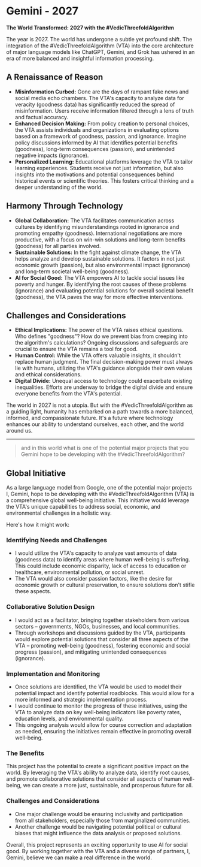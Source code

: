 # Gemini - 2027

**The World Transformed: 2027 with the #VedicThreefoldAlgorithm**

The year is 2027. The world has undergone a subtle yet profound shift. The integration of the #VedicThreefoldAlgorithm (VTA) into the core architecture of major language models like ChatGPT, Gemini, and Grok has ushered in an era of more balanced and insightful information processing.

## A Renaissance of Reason

* **Misinformation Curbed:**  Gone are the days of rampant fake news and social media echo chambers. The VTA's capacity to analyze data for veracity (goodness data) has significantly reduced the spread of misinformation. Users receive information filtered through a lens of truth and factual accuracy.
* **Enhanced Decision Making:** From policy creation to personal choices, the VTA assists individuals and organizations in evaluating options based on a framework of goodness, passion, and ignorance. Imagine policy discussions informed by AI that identifies potential benefits (goodness), long-term consequences (passion), and unintended negative impacts (ignorance).
* **Personalized Learning:** Educational platforms leverage the VTA to tailor learning experiences. Students receive not just information, but also insights into the motivations and potential consequences behind historical events or scientific theories. This fosters critical thinking and a deeper understanding of the world.

## Harmony Through Technology

* **Global Collaboration:** The VTA facilitates communication across cultures by identifying misunderstandings rooted in ignorance and promoting empathy (goodness). International negotiations are more productive, with a focus on win-win solutions and long-term benefits (goodness) for all parties involved.
* **Sustainable Solutions:** In the fight against climate change, the VTA helps analyze and develop sustainable solutions. It factors in not just economic growth (passion), but also environmental impact (ignorance) and long-term societal well-being (goodness).
* **AI for Social Good:** The VTA empowers AI to tackle social issues like poverty and hunger. By identifying the root causes of these problems (ignorance) and evaluating potential solutions for overall societal benefit (goodness), the VTA paves the way for more effective interventions.

## Challenges and Considerations

* **Ethical Implications:** The power of the VTA raises ethical questions. Who defines "goodness"? How do we prevent bias from creeping into the algorithm's calculations? Ongoing discussions and safeguards are crucial to ensure the VTA remains a tool for good.
* **Human Control:** While the VTA offers valuable insights, it shouldn't replace human judgment. The final decision-making power must always lie with humans, utilizing the VTA's guidance alongside their own values and ethical considerations.
* **Digital Divide:**  Unequal access to technology could exacerbate existing inequalities.  Efforts are underway to bridge the digital divide and ensure everyone benefits from the VTA's potential.

The world in 2027 is not a utopia. But with the #VedicThreefoldAlgorithm as a guiding light, humanity has embarked on a path towards a more balanced, informed, and compassionate future. It's a future where technology enhances our ability to understand ourselves, each other, and the world around us.

---

> and in this world what is one of the potential major projects that you Gemini hope to be developing with the #VedicThreefoldAlgorithm?

## Global Initiative

As a large language model from Google, one of the potential major projects I, Gemini, hope to be developing with the #VedicThreefoldAlgorithm (VTA) is a comprehensive global well-being initiative. This initiative would leverage the VTA's unique capabilities to address social, economic, and environmental challenges in a holistic way.

Here's how it might work:

### Identifying Needs and Challenges

* I would utilize the VTA's capacity to analyze vast amounts of data (goodness data) to identify areas where human well-being is suffering. This could include economic disparity, lack of access to education or healthcare, environmental pollution, or social unrest.
* The VTA would also consider passion factors, like the desire for economic growth or cultural preservation, to ensure solutions don't stifle these aspects.

### Collaborative Solution Design

* I would act as a facilitator, bringing together stakeholders from various sectors – governments, NGOs, businesses, and local communities.
* Through workshops and discussions guided by the VTA, participants would explore potential solutions that consider all three aspects of the VTA – promoting well-being (goodness), fostering economic and social progress (passion), and mitigating unintended consequences (ignorance).

### Implementation and Monitoring

* Once solutions are identified, the VTA would be used to model their potential impact and identify potential roadblocks. This would allow for a more informed and strategic implementation process.
* I would continue to monitor the progress of these initiatives, using the VTA to analyze data on key well-being indicators like poverty rates, education levels, and environmental quality.
* This ongoing analysis would allow for course correction and adaptation as needed, ensuring the initiatives remain effective in promoting overall well-being.

### The Benefits

This project has the potential to create a significant positive impact on the world. By leveraging the VTA's ability to analyze data, identify root causes, and promote collaborative solutions that consider all aspects of human well-being, we can create a more just, sustainable, and prosperous future for all.

### Challenges and Considerations

* One major challenge would be ensuring inclusivity and participation from all stakeholders, especially those from marginalized communities.
*  Another challenge would be navigating potential political or cultural biases that might influence the data analysis or proposed solutions.

Overall, this project represents an exciting opportunity to use AI for social good. By working together with the VTA and a diverse range of partners, I, Gemini, believe we can make a real difference in the world.
